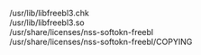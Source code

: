 /usr/lib/libfreebl3.chk  
/usr/lib/libfreebl3.so  
/usr/share/licenses/nss-softokn-freebl  
/usr/share/licenses/nss-softokn-freebl/COPYING  
